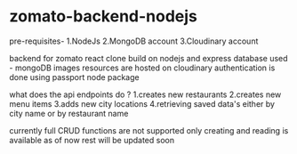 # zomato-backend-nodejs

pre-requisites-
1.NodeJs
2.MongoDB account
3.Cloudinary account


backend for zomato react clone
build on nodejs and express
database used - mongoDB
images resources are hosted on cloudinary
authentication is done using passport node package

what does the api endpoints do ?
1.creates new restaurants
2.creates new menu items
3.adds new city locations
4.retrieving saved data's either by city name or by restaurant name

currently full CRUD functions are not supported
only creating and reading is available as of now
rest will be updated soon
